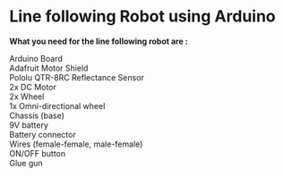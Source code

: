# Line following Robot using Arduino

**What you need for the line following robot are :**

Arduino Board <br />
Adafruit Motor Shield <br />
Pololu QTR-8RC Reflectance Sensor <br />
2x DC Motor <br />
2x Wheel <br />
1x Omni-directional wheel <br />
Chassis (base) <br />
9V battery <br />
Battery connector <br />
Wires (female-female, male-female) <br />
ON/OFF button <br />
Glue gun <br />

